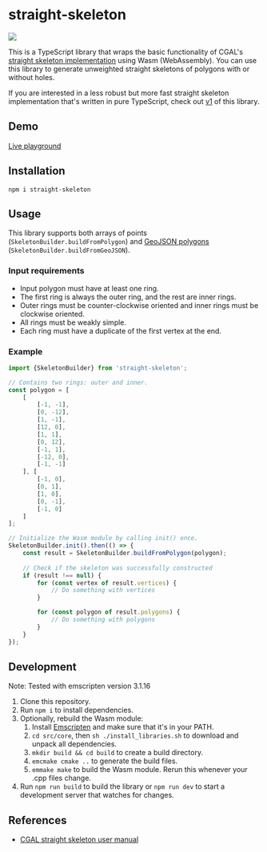 # straight-skeleton

![](https://i.imgur.com/bowQUJY.png)

This is a TypeScript library that wraps the basic functionality of CGAL's [straight skeleton implementation](https://doc.cgal.org/latest/Straight_skeleton_2/index.html) using Wasm (WebAssembly).
You can use this library to generate unweighted straight skeletons of polygons with or without holes.

If you are interested in a less robust but more fast straight skeleton implementation that's written in pure TypeScript, check out [v1](https://github.com/StrandedKitty/straight-skeleton/tree/v1) of this library.

## Demo

[Live playground](https://strandedkitty.github.io/straight-skeleton/example/)

## Installation

`npm i straight-skeleton`

## Usage

This library supports both arrays of points (`SkeletonBuilder.buildFromPolygon`) and [GeoJSON polygons](https://datatracker.ietf.org/doc/html/rfc7946#autoid-15) (`SkeletonBuilder.buildFromGeoJSON`).

### Input requirements

- Input polygon must have at least one ring.
- The first ring is always the outer ring, and the rest are inner rings.
- Outer rings must be counter-clockwise oriented and inner rings must be clockwise oriented.
- All rings must be weakly simple.
- Each ring must have a duplicate of the first vertex at the end.

### Example

```typescript
import {SkeletonBuilder} from 'straight-skeleton';

// Contains two rings: outer and inner.
const polygon = [
	[
		[-1, -1],
		[0, -12],
		[1, -1],
		[12, 0],
		[1, 1],
		[0, 12],
		[-1, 1],
		[-12, 0],
		[-1, -1]
	], [
		[-1, 0],
		[0, 1],
		[1, 0],
		[0, -1],
		[-1, 0]
	]
];

// Initialize the Wasm module by calling init() once.
SkeletonBuilder.init().then(() => {
	const result = SkeletonBuilder.buildFromPolygon(polygon);
	
	// Check if the skeleton was successfully constructed
	if (result !== null) {
		for (const vertex of result.vertices) {
			// Do something with vertices
		}

		for (const polygon of result.polygons) {
			// Do something with polygons
		}
	}
});
```

## Development

Note: Tested with emscripten version 3.1.16

1. Clone this repository.
2. Run `npm i` to install dependencies.
3. Optionally, rebuild the Wasm module:
   1. Install [Emscripten](https://emscripten.org/docs/getting_started/downloads.html) and make sure that it's in your PATH.
   2. `cd src/core`, then `sh ./install_libraries.sh` to download and unpack all dependencies.
   3. `mkdir build && cd build` to create a build directory.
   4. `emcmake cmake ..` to generate the build files.
   5. `emmake make` to build the Wasm module. Rerun this whenever your .cpp files change.
4. Run `npm run build` to build the library or `npm run dev` to start a development server that watches for changes.

## References

* [CGAL straight skeleton user manual](https://doc.cgal.org/latest/Straight_skeleton_2/index.html)
